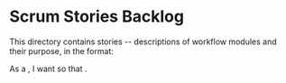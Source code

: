# Scrum Stories Backlog

This directory contains stories -- descriptions of workflow modules and their purpose, in the format:

As a <type of user>, I want <some goal> so that <some reason>.



